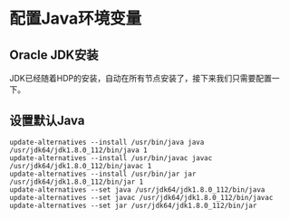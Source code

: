 配置Java环境变量
================================================================================
## Oracle JDK安装
JDK已经随着HDP的安装，自动在所有节点安装了，接下来我们只需要配置一下。

## 设置默认Java
```shell
update-alternatives --install /usr/bin/java java /usr/jdk64/jdk1.8.0_112/bin/java 1
update-alternatives --install /usr/bin/javac javac /usr/jdk64/jdk1.8.0_112/bin/javac 1
update-alternatives --install /usr/bin/jar jar /usr/jdk64/jdk1.8.0_112/bin/jar 1
update-alternatives --set java /usr/jdk64/jdk1.8.0_112/bin/java
update-alternatives --set javac /usr/jdk64/jdk1.8.0_112/bin/javac
update-alternatives --set jar /usr/jdk64/jdk1.8.0_112/bin/jar
```
